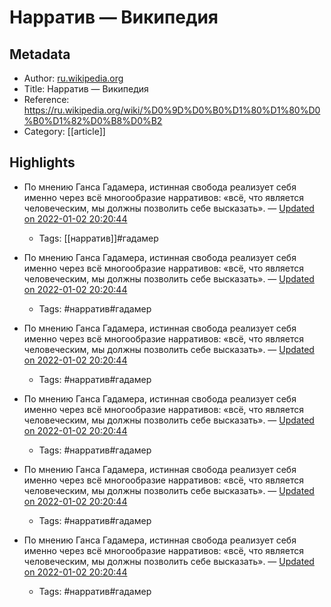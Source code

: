 # Нарратив — Википедия

## Metadata
- Author: [ru.wikipedia.org]()
- Title: Нарратив — Википедия
- Reference: https://ru.wikipedia.org/wiki/%D0%9D%D0%B0%D1%80%D1%80%D0%B0%D1%82%D0%B8%D0%B2
- Category: [[article]]

## Highlights
- По мнению Ганса Гадамера, истинная свобода реализует себя именно через всё многообразие нарративов: «всё, что является человеческим, мы должны позволить себе высказать». — [Updated on 2022-01-02 20:20:44](https://hyp.is/UZXjLGvwEey7ynOnLUPJDw/ru.wikipedia.org/wiki/%D0%9D%D0%B0%D1%80%D1%80%D0%B0%D1%82%D0%B8%D0%B2)
   - Tags: [[нарратив]]#гадамер



- По мнению Ганса Гадамера, истинная свобода реализует себя именно через всё многообразие нарративов: «всё, что является человеческим, мы должны позволить себе высказать». — [Updated on 2022-01-02 20:20:44](https://hyp.is/UZXjLGvwEey7ynOnLUPJDw/ru.wikipedia.org/wiki/%D0%9D%D0%B0%D1%80%D1%80%D0%B0%D1%82%D0%B8%D0%B2)
   - Tags: #нарратив#гадамер
- По мнению Ганса Гадамера, истинная свобода реализует себя именно через всё многообразие нарративов: «всё, что является человеческим, мы должны позволить себе высказать». — [Updated on 2022-01-02 20:20:44](https://hyp.is/UZXjLGvwEey7ynOnLUPJDw/ru.wikipedia.org/wiki/%D0%9D%D0%B0%D1%80%D1%80%D0%B0%D1%82%D0%B8%D0%B2)
   - Tags: #нарратив#гадамер
- По мнению Ганса Гадамера, истинная свобода реализует себя именно через всё многообразие нарративов: «всё, что является человеческим, мы должны позволить себе высказать». — [Updated on 2022-01-02 20:20:44](https://hyp.is/UZXjLGvwEey7ynOnLUPJDw/ru.wikipedia.org/wiki/%D0%9D%D0%B0%D1%80%D1%80%D0%B0%D1%82%D0%B8%D0%B2)
   - Tags: #нарратив#гадамер
- По мнению Ганса Гадамера, истинная свобода реализует себя именно через всё многообразие нарративов: «всё, что является человеческим, мы должны позволить себе высказать». — [Updated on 2022-01-02 20:20:44](https://hyp.is/UZXjLGvwEey7ynOnLUPJDw/ru.wikipedia.org/wiki/%D0%9D%D0%B0%D1%80%D1%80%D0%B0%D1%82%D0%B8%D0%B2)
   - Tags: #нарратив#гадамер
- По мнению Ганса Гадамера, истинная свобода реализует себя именно через всё многообразие нарративов: «всё, что является человеческим, мы должны позволить себе высказать». — [Updated on 2022-01-02 20:20:44](https://hyp.is/UZXjLGvwEey7ynOnLUPJDw/ru.wikipedia.org/wiki/%D0%9D%D0%B0%D1%80%D1%80%D0%B0%D1%82%D0%B8%D0%B2)
   - Tags: #нарратив#гадамер
